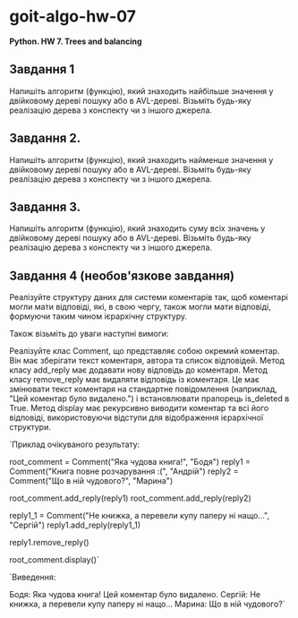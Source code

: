# goit-algo-hw-07
**Python. HW 7. Trees and balancing**

## Завдання 1

Напишіть алгоритм (функцію), який знаходить найбільше значення у двійковому дереві пошуку або в AVL-дереві. Візьміть будь-яку реалізацію дерева з конспекту чи з іншого джерела.

## Завдання 2.

Напишіть алгоритм (функцію), який знаходить найменше значення у двійковому дереві пошуку або в AVL-дереві. Візьміть будь-яку реалізацію дерева з конспекту чи з іншого джерела.

## Завдання 3.

Напишіть алгоритм (функцію), який знаходить суму всіх значень у двійковому дереві пошуку або в AVL-дереві. Візьміть будь-яку реалізацію дерева з конспекту чи з іншого джерела.

## Завдання 4 (необов'язкове завдання)

Реалізуйте структуру даних для системи коментарів так, щоб коментарі могли мати відповіді, які, в свою чергу, також могли мати відповіді, формуючи таким чином ієрархічну структуру.

Також візьміть до уваги наступні вимоги:

Реалізуйте клас Comment, що представляє собою окремий коментар. Він має зберігати текст коментаря, автора та список відповідей.
Метод класу add_reply має додавати нову відповідь до коментаря.
Метод класу remove_reply має видаляти відповідь із коментаря. Це має змінювати текст коментаря на стандартне повідомлення (наприклад, "Цей коментар було видалено.") і встановлювати прапорець is_deleted в True.
Метод display має рекурсивно виводити коментар та всі його відповіді, використовуючи відступи для відображення ієрархічної структури.


`Приклад очікуваного результату:

root_comment = Comment("Яка чудова книга!", "Бодя")
reply1 = Comment("Книга повне розчарування :(", "Андрій")
reply2 = Comment("Що в ній чудового?", "Марина")

root_comment.add_reply(reply1)
root_comment.add_reply(reply2)

reply1_1 = Comment("Не книжка, а перевели купу паперу ні нащо...", "Сергій")
reply1.add_reply(reply1_1)

reply1.remove_reply()

root_comment.display()`

`Виведення:

Бодя: Яка чудова книга!
    Цей коментар було видалено.
        Сергій: Не книжка, а перевели купу паперу ні нащо...
    Марина: Що в ній чудового?`

